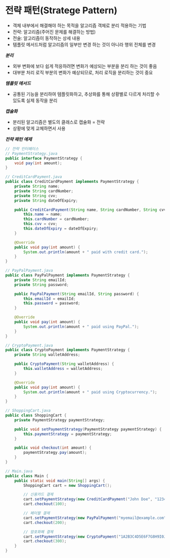 # 전략 패턴(Stratege Pattern)

- 객체 내부에서 해결해야 하는 목적을 알고리즘 객체로 분리 적용하는 기법
- 전략: 알고리즘(주어진 문제를 해결하는 방법)
- 전술: 알고리즘이 동작하는 상세 내용
- 템플릿 메서드처럼 알고리즘의 일부만 변경 하는 것이 아니라 행위 전체를 변경

***분리***

- 외부 변화에 보다 쉽게 적응하려면 변화가 예상되는 부분을 분리 하는 것이 좋음
- 대부분 처리 로직 부분의 변화가 예상되므로, 처리 로직을 분리하는 것이 중요

***템플릿 메서드***

- 공통된 기능을 분리하여 템플릿화하고, 추상화를 통해 상황별로 다르게 처리할 수 있도록 실제 동작을 분리

***캡슐화***

- 분리된 알고리즘은 별도의 클래스로 캡슐화 = 전략
- 상황에 맞게 교체하면서 사용

***전략 패턴 예제***

```java
// 전략 인터페이스
// PaymentStrategy.java
public interface PaymentStrategy {
    void pay(int amount);
}

// CreditCardPayment.java
public class CreditCardPayment implements PaymentStrategy {
    private String name;
    private String cardNumber;
    private String cvv;
    private String dateOfExpiry;

    public CreditCardPayment(String name, String cardNumber, String cvv, String dateOfExpiry) {
        this.name = name;
        this.cardNumber = cardNumber;
        this.cvv = cvv;
        this.dateOfExpiry = dateOfExpiry;
    }

    @Override
    public void pay(int amount) {
        System.out.println(amount + " paid with credit card.");
    }
}

// PayPalPayment.java
public class PayPalPayment implements PaymentStrategy {
    private String emailId;
    private String password;

    public PayPalPayment(String emailId, String password) {
        this.emailId = emailId;
        this.password = password;
    }

    @Override
    public void pay(int amount) {
        System.out.println(amount + " paid using PayPal.");
    }
}

// CryptoPayment.java
public class CryptoPayment implements PaymentStrategy {
    private String walletAddress;

    public CryptoPayment(String walletAddress) {
        this.walletAddress = walletAddress;
    }

    @Override
    public void pay(int amount) {
        System.out.println(amount + " paid using Cryptocurrency.");
    }
}

// ShoppingCart.java
public class ShoppingCart {
    private PaymentStrategy paymentStrategy;

    public void setPaymentStrategy(PaymentStrategy paymentStrategy) {
        this.paymentStrategy = paymentStrategy;
    }

    public void checkout(int amount) {
        paymentStrategy.pay(amount);
    }
}

// Main.java
public class Main {
    public static void main(String[] args) {
        ShoppingCart cart = new ShoppingCart();

        // 신용카드 결제
        cart.setPaymentStrategy(new CreditCardPayment("John Doe", "1234567890123456", "786", "12/23"));
        cart.checkout(100);

        // 페이팔 결제
        cart.setPaymentStrategy(new PayPalPayment("myemail@example.com", "mypassword"));
        cart.checkout(200);

        // 암호화폐 결제
        cart.setPaymentStrategy(new CryptoPayment("1A2B3C4D5E6F7G8H9I0J"));
        cart.checkout(300);
    }
}

```
